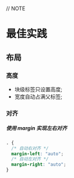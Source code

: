 // NOTE

# 最佳实践

## 布局

### 高度

- 块级标签只设置高度;
- 宽度自动占满父标签;

### 对齐

##### 使用 margin 实现左右对齐

```css
. {
  /* 自动右对齐 */
  margin-left: "auto";
  /* 自动左对齐 */
  margin-right: "auto";
}
```
